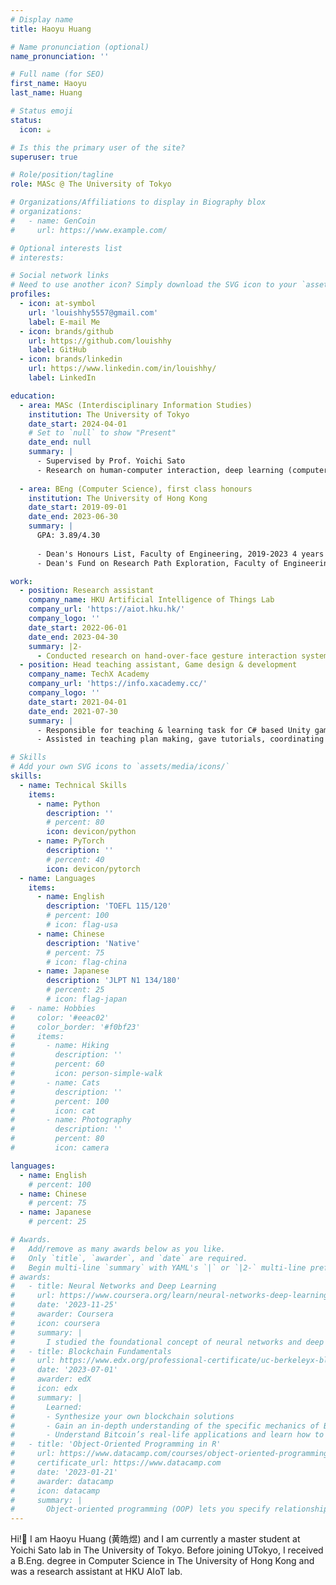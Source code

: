 ```yaml
---
# Display name
title: Haoyu Huang

# Name pronunciation (optional)
name_pronunciation: ''

# Full name (for SEO)
first_name: Haoyu
last_name: Huang

# Status emoji
status:
  icon: ☕️

# Is this the primary user of the site?
superuser: true

# Role/position/tagline
role: MASc @ The University of Tokyo

# Organizations/Affiliations to display in Biography blox
# organizations:
#   - name: GenCoin
#     url: https://www.example.com/

# Optional interests list
# interests:

# Social network links
# Need to use another icon? Simply download the SVG icon to your `assets/media/icons/` folder.
profiles:
  - icon: at-symbol
    url: 'louishhy5557@gmail.com'
    label: E-mail Me
  - icon: brands/github
    url: https://github.com/louishhy
    label: GitHub
  - icon: brands/linkedin
    url: https://www.linkedin.com/in/louishhy/
    label: LinkedIn

education:
  - area: MASc (Interdisciplinary Information Studies)
    institution: The University of Tokyo
    date_start: 2024-04-01
    # Set to `null` to show "Present"
    date_end: null
    summary: |
      - Supervised by Prof. Yoichi Sato
      - Research on human-computer interaction, deep learning (computer vision)
  
  - area: BEng (Computer Science), first class honours
    institution: The University of Hong Kong
    date_start: 2019-09-01
    date_end: 2023-06-30
    summary: |
      GPA: 3.89/4.30
      
      - Dean's Honours List, Faculty of Engineering, 2019-2023 4 years consecutive
      - Dean's Fund on Research Path Exploration, Faculty of Engineering, 2022

work:
  - position: Research assistant
    company_name: HKU Artificial Intelligence of Things Lab
    company_url: 'https://aiot.hku.hk/'
    company_logo: ''
    date_start: 2022-06-01
    date_end: 2023-04-30
    summary: |2-
      - Conducted research on hand-over-face gesture interaction system.
  - position: Head teaching assistant, Game design & development
    company_name: TechX Academy
    company_url: 'https://info.xacademy.cc/'
    company_logo: ''
    date_start: 2021-04-01
    date_end: 2021-07-30
    summary: |
      - Responsible for teaching & learning task for C# based Unity game design and development.
      - Assisted in teaching plan making, gave tutorials, coordinating TAs and aiding students in finishing their capstone hackathon.

# Skills
# Add your own SVG icons to `assets/media/icons/`
skills:
  - name: Technical Skills
    items:
      - name: Python
        description: ''
        # percent: 80
        icon: devicon/python
      - name: PyTorch
        description: ''
        # percent: 40
        icon: devicon/pytorch
  - name: Languages
    items:
      - name: English
        description: 'TOEFL 115/120'
        # percent: 100
        # icon: flag-usa
      - name: Chinese
        description: 'Native'
        # percent: 75
        # icon: flag-china
      - name: Japanese
        description: 'JLPT N1 134/180'
        # percent: 25
        # icon: flag-japan
#   - name: Hobbies
#     color: '#eeac02'
#     color_border: '#f0bf23'
#     items:
#       - name: Hiking
#         description: ''
#         percent: 60
#         icon: person-simple-walk
#       - name: Cats
#         description: ''
#         percent: 100
#         icon: cat
#       - name: Photography
#         description: ''
#         percent: 80
#         icon: camera

languages:
  - name: English
    # percent: 100
  - name: Chinese
    # percent: 75
  - name: Japanese
    # percent: 25

# Awards.
#   Add/remove as many awards below as you like.
#   Only `title`, `awarder`, and `date` are required.
#   Begin multi-line `summary` with YAML's `|` or `|2-` multi-line prefix and indent 2 spaces below.
# awards:
#   - title: Neural Networks and Deep Learning
#     url: https://www.coursera.org/learn/neural-networks-deep-learning
#     date: '2023-11-25'
#     awarder: Coursera
#     icon: coursera
#     summary: |
#       I studied the foundational concept of neural networks and deep learning. By the end, I was familiar with the significant technological trends driving the rise of deep learning; build, train, and apply fully connected deep neural networks; implement efficient (vectorized) neural networks; identify key parameters in a neural network’s architecture; and apply deep learning to your own applications.
#   - title: Blockchain Fundamentals
#     url: https://www.edx.org/professional-certificate/uc-berkeleyx-blockchain-fundamentals
#     date: '2023-07-01'
#     awarder: edX
#     icon: edx
#     summary: |
#       Learned:
#       - Synthesize your own blockchain solutions
#       - Gain an in-depth understanding of the specific mechanics of Bitcoin
#       - Understand Bitcoin’s real-life applications and learn how to attack and destroy Bitcoin, Ethereum, smart contracts and Dapps, and alternatives to Bitcoin’s Proof-of-Work consensus algorithm
#   - title: 'Object-Oriented Programming in R'
#     url: https://www.datacamp.com/courses/object-oriented-programming-with-s3-and-r6-in-r
#     certificate_url: https://www.datacamp.com
#     date: '2023-01-21'
#     awarder: datacamp
#     icon: datacamp
#     summary: |
#       Object-oriented programming (OOP) lets you specify relationships between functions and the objects that they can act on, helping you manage complexity in your code. This is an intermediate level course, providing an introduction to OOP, using the S3 and R6 systems. S3 is a great day-to-day R programming tool that simplifies some of the functions that you write. R6 is especially useful for industry-specific analyses, working with web APIs, and building GUIs.
---
```


Hi!👋 I am Haoyu Huang (黄皓煜) and I am currently a master student at Yoichi Sato lab in The University of Tokyo. Before joining UTokyo, I received a B.Eng. degree in Computer Science in The University of Hong Kong and was a research assistant at HKU AIoT lab.
